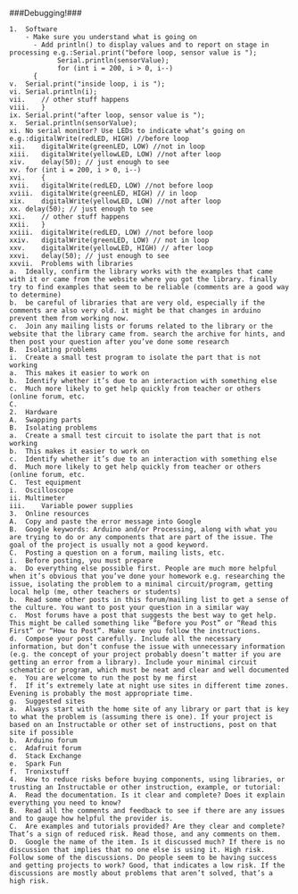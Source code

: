 
###Debugging!###

	1.	Software
	    - Make sure you understand what is going on
	      - Add println() to display values and to report on stage in processing e.g.:Serial.print("before loop, sensor value is ");
                Serial.println(sensorValue);
                for (int i = 200, i > 0, i--)
	      {
	v.	Serial.print("inside loop, i is ");
	vi.	Serial.println(i);
	vii.	// other stuff happens
	viii.	}
	ix.	Serial.print("after loop, sensor value is ");
	x.	Serial.println(sensorValue);
	xi.	No serial monitor? Use LEDs to indicate what’s going on e.g.:digitalWrite(redLED, HIGH) //before loop
	xii.	digitalWrite(greenLED, LOW) //not in loop
	xiii.	digitalWrite(yellowLED, LOW) //not after loop
	xiv.	delay(50); // just enough to see
	xv.	for (int i = 200, i > 0, i--)
	xvi.	{
	xvii.	digitalWrite(redLED, LOW) //not before loop
	xviii.	digitalWrite(greenLED, HIGH) // in loop
	xix.	digitalWrite(yellowLED, LOW) //not after loop
	xx.	delay(50); // just enough to see
	xxi.	// other stuff happens
	xxii.	}
	xxiii.	digitalWrite(redLED, LOW) //not before loop
	xxiv.	digitalWrite(greenLED, LOW) // not in loop
	xxv.	digitalWrite(yellowLED, HIGH) // after loop
	xxvi.	delay(50); // just enough to see
	xxvii.	Problems with libraries
	a.	Ideally, confirm the library works with the examples that came with it or came from the website where you got the library. finally try to find examples that seem to be reliable (comments are a good way to determine)
	b.	be careful of libraries that are very old, especially if the comments are also very old. it might be that changes in arduino prevent them from working now.
	c.	Join any mailing lists or forums related to the library or the website that the library came from. search the archive for hints, and then post your question after you’ve done some research
	B.	Isolating problems
	i.	Create a small test program to isolate the part that is not working
	a.	This makes it easier to work on
	b.	Identify whether it’s due to an interaction with something else
	c.	Much more likely to get help quickly from teacher or others (online forum, etc.
	C.	
	2.	Hardware
	A.	Swapping parts
	B.	Isolating problems
	a.	Create a small test circuit to isolate the part that is not working
	b.	This makes it easier to work on
	c.	Identify whether it’s due to an interaction with something else
	d.	Much more likely to get help quickly from teacher or others (online forum, etc.
	C.	Test equipment
	i.	Oscilloscope
	ii.	Multimeter
	iii.	Variable power supplies
	3.	Online resources
	A.	Copy and paste the error message into Google
	B.	Google keywords: Arduino and/or Processing, along with what you are trying to do or any components that are part of the issue. The goal of the project is usually not a good keyword.
	C.	Posting a question on a forum, mailing lists, etc.
	i.	Before posting, you must prepare
	a.	Do everything else possible first. People are much more helpful when it’s obvious that you’ve done your homework e.g. researching the issue, isolating the problem to a minimal circuit/program, getting local help (me, other teachers or students)
	b.	Read some other posts in this forum/mailing list to get a sense of the culture. You want to post your question in a similar way
	c.	Most forums have a post that suggests the best way to get help. This might be called something like “Before you Post” or “Read this First” or “How to Post”. Make sure you follow the instructions.
	d.	Compose your post carefully. Include all the necessary information, but don’t confuse the issue with unnecessary information (e.g. the concept of your project probably doesn’t matter if you are getting an error from a library). Include your minimal circuit schematic or program, which must be neat and clear and well documented
	e.	You are welcome to run the post by me first
	f.	If it’s extremely late at night use sites in different time zones. Evening is probably the most appropriate time.
	g.	Suggested sites
	a.	Always start with the home site of any library or part that is key to what the problem is (assuming there is one). If your project is based on an Instructable or other set of instructions, post on that site if possible
	b.	Arduino forum
	c.	Adafruit forum
	d.	Stack Exchange
	e.	Spark Fun
	f.	Tronixstuff
	4.	How to reduce risks before buying components, using libraries, or trusting an Instructable or other instruction, example, or tutorial:
	A.	Read the documentation. Is it clear and complete? Does it explain everything you need to know?
	B.	Read all the comments and feedback to see if there are any issues and to gauge how helpful the provider is.
	C.	Are examples and tutorials provided? Are they clear and complete? That’s a sign of reduced risk. Read those, and any comments on them.
	D.	Google the name of the item. Is it discussed much? If there is no discussion that implies that no one else is using it. High risk. Follow some of the discussions. Do people seem to be having success and getting projects to work? Good, that indicates a low risk. If the discussions are mostly about problems that aren’t solved, that’s a high risk.
